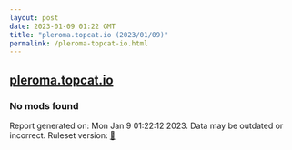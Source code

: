 ```yaml
---
layout: post
date: 2023-01-09 01:22 GMT
title: "pleroma.topcat.io (2023/01/09)"
permalink: /pleroma-topcat-io.html
---
```



## [pleroma.topcat.io](https://pleroma.topcat.io)

### No mods found

Report generated on: Mon Jan  9 01:22:12 2023. Data may be outdated or incorrect.
Ruleset version: [🏀](/version-basketball)

